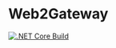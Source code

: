 # Web2Gateway

[![.NET Core Build](https://github.com/dkackman/Web2Gateway/actions/workflows/main_g2to3.yml/badge.svg)](https://github.com/dkackman/Web2Gateway/actions/workflows/main_g2to3.yml)
